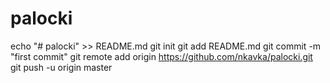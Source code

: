# palocki
echo "# palocki" >> README.md
git init
git add README.md
git commit -m "first commit"
git remote add origin https://github.com/nkavka/palocki.git
git push -u origin master
